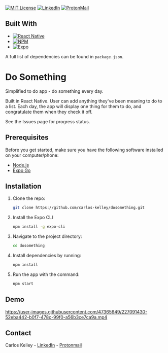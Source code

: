 <!-- PROJECT SHIELDS -->

[![MIT License][license-shield]][license-url]
[![LinkedIn][linkedin-shield]][linkedin-url]
[![ProtonMail][protonmail-shield]][protonmail-url]

## Built With

- [![React Native][reactnative]][reactnative-url]
- [![NPM][npm]][npm-url]
- [![Expo][expo]][expo-url]

A full list of dependencies can be found in `package.json`.

# Do Something
Simplified to do app - do something every day.

Built in React Native. User can add anything they've been meaning to do to a list. Each day, the app will display one thing for them to do, and congratulate them when they check it off.

See the Issues page for progress status.

## Prerequisites

Before you get started, make sure you have the following software installed on your computer/phone:

- [Node.js](https://nodejs.org/en/)
- [Expo Go](https://expo.dev/client)

## Installation

1. Clone the repo: 
   ```sh
   git clone https://github.com/carlos-kelley/dosomething.git
   ```
   
2. Install the Expo CLI
   ```sh
   npm install -g expo-cli
   ```

3. Navigate to the project directory: 
   ```sh
   cd dosomething
   ```
4. Install dependencies by running:
   ```sh
   npm install
   ```
5. Run the app with the command:
   ```sh
   npm start

## Demo


https://user-images.githubusercontent.com/47365649/227091430-52eba442-b0f7-478c-99f0-a56b3ce7ca9a.mp4

## Contact

Carlos Kelley - [LinkedIn](https://linkedin.com/in/carloskelley) - [Protonmail](mailto:carloskelley@protonmail.com)

<!-- MARKDOWN LINKS & IMAGES -->
<!-- https://www.markdownguide.org/basic-syntax/#reference-style-links -->

[expo-url]: https://expo.dev/
[expo]: https://img.shields.io/badge/Expo-000020?style=for-the-badge&logo=expo&logoColor=#D06A52
[reactnative]: https://img.shields.io/badge/React_Native-61DAFB?style=for-the-badge&logo=react&logoColor=white
[reactnative-url]: https://reactnative.dev
[license-shield]: https://img.shields.io/github/license/othneildrew/Best-README-Template.svg?style=for-the-badge
[license-url]: https://github.com/othneildrew/Best-README-Template/blob/master/LICENSE.txt
[linkedin-shield]: https://img.shields.io/badge/LinkedIn-0077B5?style=for-the-badge&logo=linkedin&logoColor=white
[linkedin-url]: https://linkedin.com/in/carloskelley
[product-screenshot]: images/screenshot.png
[react.js]: https://img.shields.io/badge/React-20232A?style=for-the-badge&logo=react&logoColor=61DAFB
[react-url]: https://reactjs.org/
[redux.js]: https://img.shields.io/badge/Redux-593D88?style=for-the-badge&logo=redux&logoColor=white
[redux-url]: https://redux.js.org/
[postgresql]: https://img.shields.io/badge/PostgreSQL-316192?style=for-the-badge&logo=postgresql&logoColor=white
[postgresql-url]: https://www.postgresql.org/
[redux-saga.js]: https://img.shields.io/badge/Redux%20saga-86D46B?style=for-the-badge&logo=redux%20saga&logoColor=999999
[redux-saga-url]: https://redux-saga.js.org/
[markdown]: https://img.shields.io/badge/Markdown-000000?style=for-the-badge&logo=markdown&logoColor=white
[markdown-url]: https://duckduckgo.com/?q=markdown&t=brave&ia=web
[heroku]: https://img.shields.io/badge/Heroku-430098?style=for-the-badge&logo=heroku&logoColor=white
[heroku-url]: https://heroku.com
[node.js]: https://img.shields.io/badge/Node.js-339933?style=for-the-badge&logo=nodedotjs&logoColor=white
[node-url]: https://nodejs.org/en/
[express.js]: https://img.shields.io/badge/Express.js-000000?style=for-the-badge&logo=express&logoColor=white
[express-url]: https://expressjs.com/
[npm]: https://img.shields.io/badge/npm-CB3837?style=for-the-badge&logo=npm&logoColor=white
[npm-url]: https://www.npmjs.com
[react-router]: https://img.shields.io/badge/React_Router-CA4245?style=for-the-badge&logo=react-router&logoColor=white
[react-router-url]: https://react-router.js.org/
[lightsail-shield]: https://img.shields.io/badge/Amazon%20Lightsail-232F3E?style=for-the-badge&logo=amazon%20lightsail&logoColor=white
[lightsail-url]: https://lightsail.aws.amazon.com/
[protonmail-shield]: https://img.shields.io/badge/ProtonMail-8B89CC?style=for-the-badge&logo=protonmail&logoColor=white
[protonmail-url]: mailto:carloskelley@protonmail.com



